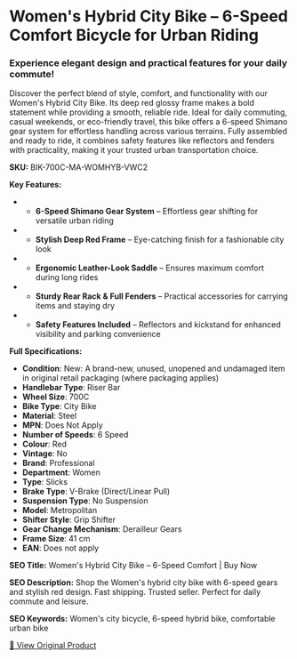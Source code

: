 # Women's Hybrid City Bike – 6-Speed Comfort Bicycle for Urban Riding

### Experience elegant design and practical features for your daily commute!

Discover the perfect blend of style, comfort, and functionality with our Women's Hybrid City Bike. Its deep red glossy frame makes a bold statement while providing a smooth, reliable ride. Ideal for daily commuting, casual weekends, or eco-friendly travel, this bike offers a 6-speed Shimano gear system for effortless handling across various terrains. Fully assembled and ready to ride, it combines safety features like reflectors and fenders with practicality, making it your trusted urban transportation choice.

**SKU:** BIK-700C-MA-WOMHYB-VWC2

**Key Features:**
- - **6-Speed Shimano Gear System** – Effortless gear shifting for versatile urban riding
- - **Stylish Deep Red Frame** – Eye-catching finish for a fashionable city look
- - **Ergonomic Leather-Look Saddle** – Ensures maximum comfort during long rides
- - **Sturdy Rear Rack & Full Fenders** – Practical accessories for carrying items and staying dry
- - **Safety Features Included** – Reflectors and kickstand for enhanced visibility and parking convenience

**Full Specifications:**
- **Condition**: New: A brand-new, unused, unopened and undamaged item in original retail packaging (where packaging applies)
- **Handlebar Type**: Riser Bar
- **Wheel Size**: 700C
- **Bike Type**: City Bike
- **Material**: Steel
- **MPN**: Does Not Apply
- **Number of Speeds**: 6 Speed
- **Colour**: Red
- **Vintage**: No
- **Brand**: Professional
- **Department**: Women
- **Type**: Slicks
- **Brake Type**: V-Brake (Direct/Linear Pull)
- **Suspension Type**: No Suspension
- **Model**: Metropolitan
- **Shifter Style**: Grip Shifter
- **Gear Change Mechanism**: Derailleur Gears
- **Frame Size**: 41 cm
- **EAN**: Does not apply

**SEO Title:** Women's Hybrid City Bike – 6-Speed Comfort | Buy Now

**SEO Description:** Shop the Women's hybrid city bike with 6-speed gears and stylish red design. Fast shipping. Trusted seller. Perfect for daily commute and leisure.

**SEO Keywords:** Women's city bicycle, 6-speed hybrid bike, comfortable urban bike

[🔗 View Original Product](https://www.ebay.co.uk/itm/235926734971)
